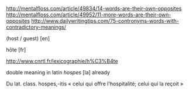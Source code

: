 http://mentalfloss.com/article/49834/14-words-are-their-own-opposites
http://mentalfloss.com/article/49952/11-more-words-are-their-own-opposites
http://www.dailywritingtips.com/75-contronyms-words-with-contradictory-meanings/

(host / guest) [en]

hôte [fr]

http://www.cnrtl.fr/lexicographie/h%C3%B4te

double meaning in latin *hospes* [la] already

Du lat. class. hospes,-itis « celui qui offre l'hospitalité; celui qui la reçoit »
